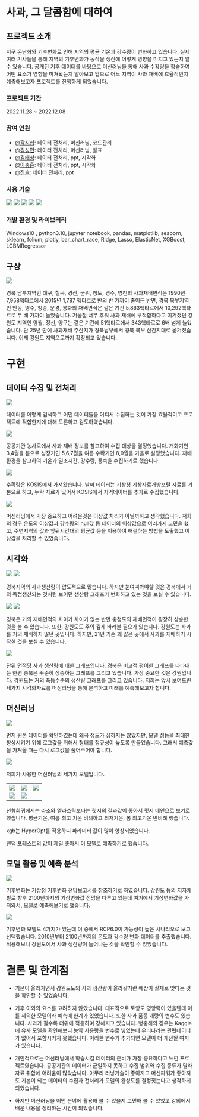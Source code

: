 # 사과, 그 달콤함에 대하여
## 프로젝트 소개
지구 온난화와 기후변화로 인해 지역의 평균 기온과 강수량이 변화하고 있습니다. 실제 여러 기사들을 통해 지역의 기후변화가 농작물 생산에 어떻게 영향을 미치고 있는지 알 수 있습니다. 공개된 기후 데이터를 바탕으로 머신러닝을 통해 사과 수확량을 학습하여 어떤 요소가 영향을 미쳐왔는지 알아보고 앞으로 어느 지역이 사과 재배에 효율적인지 예측해보고자 프로젝트를 진행하게 되었습니다.

### 프로젝트 기간
2022.11.28 ~ 2022.12.08

### 참여 인원
* [@곽지섭](https://github.com/RynuRen): 데이터 전처리, 머신러닝, 코드관리
* [@김성민](https://github.com/ksm463): 데이터 전처리, 머신러닝, 발표
* [@김태성](https://github.com/chamgirm): 데이터 전처리, ppt, 시각화
* [@이충훈](https://github.com/mysterious-Alchemist): 데이터 전처리, ppt, 시각화
* [@진솔](https://m.blog.naver.com/sj-company1986): 데이터 전처리, ppt

### 사용 기술
<p>
    <img src="https://img.shields.io/badge/python-3776AB?style=flat-square&logo=Python&logoColor=white"/>
    <img src="https://img.shields.io/badge/Jupyter-F37626?style=flat-square&logo=jupyter&logoColor=white"/>
    <img src="https://img.shields.io/badge/pandas-150458?style=flat-square&logo=pandas&logoColor=white"/>
    <img src="https://img.shields.io/badge/NumPy-013243?style=flat-square&logo=numpy&logoColor=white"/>
    <img src="https://img.shields.io/badge/sklearn-F7931E?style=flat-square&logo=scikitlearn&logoColor=white"/>
</p>

### 개발 환경 및 라이브러리
Windows10 , python3.10, jupyter notebook, pandas, matplotlib, seaborn, sklearn, folium, plotly, bar_chart_race, Ridge, Lasso, ElasticNet, XGBoost, LGBMRegressor

## 구상
<img src="img_src/07.jpg">

경북 남부지역인 대구, 칠곡, 경산, 군위, 청도, 경주, 영천의 사과재배면적은 1990년 7,958헥타르에서 2015년 1,787 헥타르로 반의 반 가까이 줄어든 반면, 경북 북부지역인 안동, 영주, 청송, 문경, 봉화의 재배면적은 같은 기간 5,863헥타르에서 10,292헥타르로 두 배 가까이 늘었습니다. 겨울철 너무 추워 사과 재배에 부적합하다고 여겨졌던 강원도 지역인 영월, 정선, 양구는 같은 기간에 51헥타르에서 343헥타르로 6배 넘게 늘었습니다. 단 25년 만에 사과재배 주산지가 경북남부에서 경북 북부 산간지대로 옮겨졌습니다. 이제 강원도 지역으로까지 확장되고 있습니다.

# 구현
## 데이터 수집 및 전처리

<img src="img_src/09.jpg">

데이터를 어떻게 검색하고 어떤 데이터들을 어디서 수집하는 것이 가장 효율적이고 프로젝트에 적합한지에 대해 토론하고 검토하였습니다.

<img src="img_src/10.jpg">

공공기관 농사로에서 사과 재배 정보를 참고하여 수집 대상을 결정했습니다. 개화기인 3,4월을 봄으로 성장기인 5,6,7월을 여름 수확기인 8,9월을 가을로 설정했습니다. 재배환경을 참고하여 기온과 일조시간, 강수량, 풍속을 수집하기로 했습니다.

<img src="img_src/12.jpg">

수확량은 KOSIS에서 가져왔습니다. 날씨 데이터는 기상청 기상자료개방포털 자료를 기본으로 하고, 누락 자료가 있어서 KOSIS에서 지역데이터를 추가로 수집했습니다.

<img src="img_src/14.jpg">

머신러닝에서 가장 중요하고 어려운것은 이상값 처리가 아닐까하고 생각했습니다. 저희의 경우 온도의 이상값과 강수량의 null값 등 데이터의 이상값으로 여러가지 고민을 했고, 주변지역의 값과 앞뒤시간대의 평균값 등을 이용하여 해결하는 방법을 도출했고 이상값을 처리할 수 있었습니다.

## 시각화

<img src="img_src/16.jpg">
<img src="img_src/16.gif">

경북지역의 사과생산량이 압도적으로 많습니다. 하지만 눈여겨봐야할 것은 경북에서 거의 독점생산되는 것처럼 보이던 생산량 그래프가 변화하고 있는 것을 보실 수 있습니다.

<img src="img_src/17.jpg">
<img src="img_src/17.gif">

경북은 거의 재배면적의 차이가 차이가 없는 반면 충청도의 재배면적이 굉장히 상승한 것을 볼 수 있습니다. 또한, 강원도도 주의 깊게 바라볼 필요가 있습니다. 강원도는 사과를 거의 재배하지 않던 곳입니다. 하지만, 21년 기준 꽤 많은 곳에서 사과를 재배하기 시작한 것을 보실 수 있습니다.

<img src="img_src/18.jpg">

단위 면적당 사과 생산량에 대한 그래프입니다. 경북은 비교적 평이한 그래프를 나타내는 한편 충북은 꾸준히 상승하는 그래프를 그리고 있습니다. 가장 중요한 것은 강원입니다. 강원도는 거의 폭등수준의 생산량 그래프를 그리고 있습니다. 저희는 앞서 보여드린 세가지 시각화자료를 머신러닝을 통해 분석하고 미래를 예측해보고자 합니다.

## 머신러닝

<img src="img_src/20.jpg">

먼저 원본 데이터를 확인하였는데 왜곡 정도가 심하지는 않았지만, 모델 성능을 최대한 향상시키기 위해 로그값을 취해서 형태를 정규성이 높도록 만들었습니다. 그래서 예측값을 가져올 때는 다시 로그값을 풀어주어야 합니다.

<img src="img_src/21.jpg">

저희가 사용한 머신러닝의 세가지 모델입니다.
<table>
    <tr>
        <td style="border:none">
            <img src="img_src/23.jpg">
        </td>
        <td style="border:none">
            <img src="img_src/24.jpg">
        </td>
        <td style="border:none">
            <img src="img_src/25.jpg">
        </td>
    </tr>
    <tr>
        <td style="border:none">
            <img src="img_src/26.jpg">
        </td>
        <td style="border:none">
            <img src="img_src/27.jpg">
        </td>
    </tr>
</table>

선형회귀에서는 라소와 엘라스틱보다는 릿지의 결과값이 좋아서 릿지 메인으로 보기로 했습니다. 평균기온, 여름 최고 기온 비례하고 최저기온, 봄 최고기온 반비례 했습니다.

xgb는 HyperOpt를 적용하니 파라미터 값이 많이 향상되었습니다.

랜덤 포레스트의 값이 제일 좋아서 이 모델로 예측하기로 했습니다.

## 모델 활용 및 예측 분석

<img src="img_src/29.jpg">

기후변화는 기상청 기후변화 전망보고서를 참조하기로 하였습니다. 강원도 등의 지자체별로 향후 2100년까지의 기상변화값 전망을 다루고 있는데 여기에서 기상변화값을 가져와서, 모델로 예측해보기로 했습니다.

<img src="img_src/30.jpg">

기후변화 모델도 4가지가 있는데 이 중에서 RCP6.0이 가능성이 높은 시나리오로 보고 선택했습니다. 2010년부터 2100년까지의 온도과 강수량 변화 데이터를 추출했습니다. 적용해보니 강원도에서 사과 생산량이 늘어나는 것을 확인할 수 있었습니다.

# 결론 및 한계점
* 기온이 올라가면서 강원도도의 사과 생산량이 올라갈거란 예상이 실제로 맞다는 것을 확인할 수 있었습니다.
* 기후 이외의 요소를 고려하지 않았습니다. 대표적으로 토양도 영향력이 있을텐데 이를 제외한 모델이라 예측에 한계가 있었습니다. 또한 사과 품종 개량의 변수도 있습니다. 사과가 갈수록 더위에 적응하며 강해지고 있습니다. 병충해의 경우는 Kaggle에 유사 모델을 확인해보니 농약 사용량을 변수로 넣었는데 우리나라는 관련데이터가 없어서 포함시키지 못했습니다. 이러한 변수가 추가되면 모델이 더 개선될 여지가 있습니다.

* 개인적으로는 머신러닝에서 학습시킬 데이터의 준비가 가장 중요하다고 느낀 프로젝트였습니다. 공공기관의 데이터가 균일하지 못하고 수집 범위와 수집 종류가 달라 자료 취합에 어려움이 많았습니다. 아무리 러닝기술이 좋아지고 머신파워가 좋아져도 기본이 되는 데이터의 수집과 전처리가 모델의 완성도를 결정짓는다고 생각하게 되었습니다.
* 하지만 머신러닝을 어떤 분야에 활용해 볼 수 있을지 고민해 볼 수 있었고 강의에서 배운 내용을 정리하는 시간이 되었습니다.
